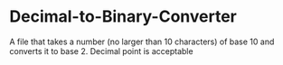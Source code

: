 # Decimal-to-Binary-Converter


A file that takes a number (no larger than 10 characters) of base 10 and converts it to base 2. Decimal point is acceptable
